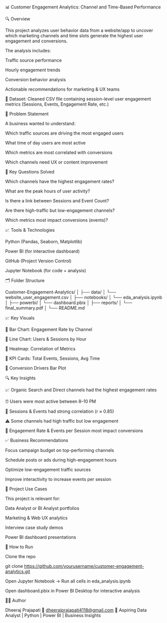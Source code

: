 📊 Customer Engagement Analytics: Channel and Time-Based Performance

🔍 Overview

This project analyzes user behavior data from a website/app to uncover which marketing channels and time slots generate the highest user engagement and conversions.

The analysis includes:

Traffic source performance

Hourly engagement trends

Conversion behavior analysis

Actionable recommendations for marketing & UX teams

📁 Dataset: Cleaned CSV file containing session-level user engagement metrics (Sessions, Events, Engagement Rate, etc.)

💼 Problem Statement

A business wanted to understand:

Which traffic sources are driving the most engaged users

What time of day users are most active

Which metrics are most correlated with conversions

Which channels need UX or content improvement

🧠 Key Questions Solved

Which channels have the highest engagement rates?

What are the peak hours of user activity?

Is there a link between Sessions and Event Count?

Are there high-traffic but low-engagement channels?

Which metrics most impact conversions (events)?

📈 Tools & Technologies

Python (Pandas, Seaborn, Matplotlib)

Power BI (for interactive dashboard)

GitHub (Project Version Control)

Jupyter Notebook (for code + analysis)

🗂️ Folder Structure

Customer-Engagement-Analytics/
│
├── data/
│   └── website_user_engagement.csv
│
├── notebooks/
│   └── eda_analysis.ipynb
│
├── powerbi/
│   └── dashboard.pbix
│
├── reports/
│   └── final_summary.pdf
│
└── README.md

📈 Key Visuals

📌 Bar Chart: Engagement Rate by Channel

📌 Line Chart: Users & Sessions by Hour

📌 Heatmap: Correlation of Metrics

📌 KPI Cards: Total Events, Sessions, Avg Time

📌 Conversion Drivers Bar Plot

🔍 Key Insights

📈 Organic Search and Direct channels had the highest engagement rates

⏰ Users were most active between 8–10 PM

🔁 Sessions & Events had strong correlation (r ≈ 0.85)

⚠️ Some channels had high traffic but low engagement

🎯 Engagement Rate & Events per Session most impact conversions

✅ Business Recommendations

Focus campaign budget on top-performing channels

Schedule posts or ads during high-engagement hours

Optimize low-engagement traffic sources

Improve interactivity to increase events per session

📂 Project Use Cases

This project is relevant for:

Data Analyst or BI Analyst portfolios

Marketing & Web UX analytics

Interview case study demos

Power BI dashboard presentations

🚀 How to Run

Clone the repo

git clone https://github.com/yourusername/customer-engagement-analytics.git

Open Jupyter Notebook → Run all cells in eda_analysis.ipynb

Open dashboard.pbix in Power BI Desktop for interactive analysis

🧓‍♂️ Author

Dheeraj Prajapati
📧 dheerajprajapati4118@gmail.com
🎯 Aspiring Data Analyst | Python | Power BI | Business Insights

